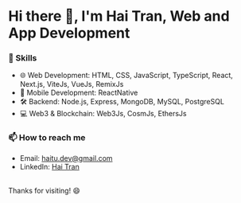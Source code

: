 # Hi there 👋, I'm Hai Tran, Web and App Development



### 🚀 Skills
- 🌐 Web Development: HTML, CSS, JavaScript, TypeScript, React, Next.js, ViteJs, VueJs, RemixJs
- 📱 Mobile Development: ReactNative
- 🛠️ Backend: Node.js, Express, MongoDB, MySQL, PostgreSQL
- 💻 Web3 & Blockchain: Web3Js, CosmJs, EthersJs

### 📫 How to reach me
- Email: haitu.dev@gmail.com
- LinkedIn: [Hai Tran](https://www.linkedin.com/in/haitran-dev/)
<br/>
Thanks for visiting! 😄

